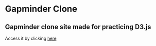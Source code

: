 # Gapminder Clone

## Gapminder clone site made for practicing D3.js

Access it by clicking <a href="https://lipe-gapminder.netlify.app/" target="_blank">here</a>
